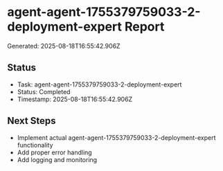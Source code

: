 # agent-agent-1755379759033-2-deployment-expert Report

Generated: 2025-08-18T16:55:42.906Z

## Status
- Task: agent-agent-1755379759033-2-deployment-expert
- Status: Completed
- Timestamp: 2025-08-18T16:55:42.906Z

## Next Steps
- Implement actual agent-agent-1755379759033-2-deployment-expert functionality
- Add proper error handling
- Add logging and monitoring

